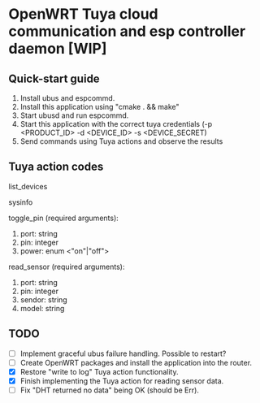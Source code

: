 # OpenWRT Tuya cloud communication and esp controller daemon [WIP]

## Quick-start guide

1. Install ubus and espcommd.
2. Install this application using "cmake . && make"
2. Start ubusd and run espcommd. 
3. Start this application with the correct tuya credentials (-p <PRODUCT_ID> -d <DEVICE_ID> -s <DEVICE_SECRET)
4. Send commands using Tuya actions and observe the results

## Tuya action codes

list_devices

sysinfo

toggle_pin (required arguments):

1. port: string
2. pin: integer
3. power: enum <"on"|"off">

read_sensor (required arguments):

1. port: string
2. pin: integer
3. sendor: string
4. model: string

## TODO

- [ ] Implement graceful ubus failure handling. Possible to restart?
- [ ] Create OpenWRT packages and install the application into the router.
- [x] Restore "write to log" Tuya action functionality.
- [x] Finish implementing the Tuya action for reading sensor data.
- [ ] Fix "DHT returned no data" being OK (should be Err).
